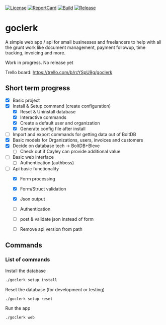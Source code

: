 [![License][License-Image]][License-URL] [![ReportCard][ReportCard-Image]][ReportCard-URL] [![Build][Build-Status-Image]][Build-Status-URL] [![Release][Release-Image]][Release-URL]
# goclerk

A simple web app / api for small businesses and freelancers to help with all  the grunt work like document management, payment followup, time tracking, invoicing and more. 

Work in progress. No release yet

Trello board: https://trello.com/b/rcYSpU9g/goclerk

## Short term progress
- [x] Basic project
- [x] Install & Setup command (create configuration)
  - [x] Reset & Uninstall database
  - [x] Interactive commands 
  - [x] Create a default user and organization
  - [x] Generate config file after install
- [ ] Import and export commands for getting data out of BoltDB
- [x] Basic models for Organizations, users, invoices and customers
- [x] Decide on database tech -> BoltDB+Bleve
  - [ ] Check out if Cayley can provide additional value
- [ ] Basic web interface 
  - [ ] Authentication (authboss)
- [ ] Api basic functionality
  - [x] Form processing
  - [x] Form/Struct validation
  - [x] Json output
  - [ ] Authentication
  - [ ] post & validate json instead of form
  - [ ] Remove api version from path


## Commands

### List of commands

Install the database
```bash
./goclerk setup install
```

Reset the database (for development or testing)
```bash
./goclerk setup reset
```

Run the app
```bash
./goclerk web
```

[License-URL]: https://github.com/jonaswouters/goclerk/blob/master/LICENSE
[License-Image]: https://img.shields.io/github/license/jonaswouters/goclerk.svg
[ReportCard-URL]: https://goreportcard.com/report/jonaswouters/goclerk
[ReportCard-Image]: https://goreportcard.com/badge/jonaswouters/goclerk
[Build-Status-URL]: https://travis-ci.org/jonaswouters/goclerk
[Build-Status-Image]: https://travis-ci.org/jonaswouters/goclerk.svg?branch=master
[Release-URL]: https://github.com/jonaswouters/goclerk/releases
[Release-Image]: https://img.shields.io/github/release/jonaswouters/goclerk.svg
